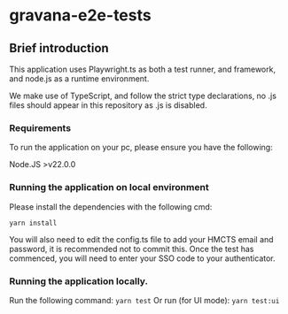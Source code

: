 # gravana-e2e-tests

## Brief introduction

This application uses Playwright.ts as both a test runner, and framework, and node.js as a runtime environment.

We make use of TypeScript, and follow the strict type declarations, no .js files should appear in this repository as .js is disabled.

### Requirements

To run the application on your pc, please ensure you have the following:

Node.JS >v22.0.0

### Running the application on local environment

Please install the dependencies with the following cmd:

`yarn install`

You will also need to edit the config.ts file to add your HMCTS email and password, it is recommended not to commit this. Once the test has commenced, you will need to enter your SSO code to your authenticator.

### Running the application locally.

Run the following command:
`yarn test`
Or run (for UI mode):
`yarn test:ui`
